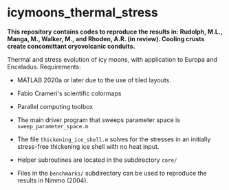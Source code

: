 # icymoons_thermal_stress
**This repository contains codes to reproduce the results in:
Rudolph, M.L., Manga, M., Walker, M., and Rhoden, A.R. (in review). Cooling crusts create concomittant cryovolcanic conduits.**

Thermal and stress evolution of icy moons, with application to Europa and Enceladus.
Requirements:
- MATLAB 2020a or later due to the use of tiled layouts.
- Fabio Crameri's scientific colormaps
- Parallel computing toolbox

- The main driver program that sweeps parameter space is ```sweep_parameter_space.m```
- The file ```thickening_ice_shell.m``` solves for the stresses in an initially stress-free thickening ice shell with no heat input.
- Helper subroutines are located in the subdirectory ```core/```
- Files in the ```benchmarks/``` subdirectory can be used to reproduce the results in Nimmo (2004).

